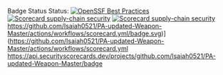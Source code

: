 Badge Status Status: [![OpenSSF Best Practices](https://www.bestpractices.dev/badge_static/passing)](https://www.bestpractices.dev/projects/8509)
[![Scorecard supply-chain security](https://api.securityscorecards.dev/projects/github.com/Isaiah0521/PA-updated-Weapon-Master/badge.svg)](https://github.com/Isaiah0521/PA-updated-Weapon-Master/actions/workflows/scorecard.yml)
[![Scorecard supply-chain security](https://github.com/Isaiah0521/PA-updated-Weapon-Master/actions/workflows/scorecard.yml/badge.svg)](https://github.com/Isaiah0521/PA-updated-Weapon-Master/actions/workflows/scorecard.yml)
https://github.com/Isaiah0521/PA-updated-Weapon-Master/actions/workflows/scorecard.yml/badge.svg)](https://github.com/Isaiah0521/PA-updated-Weapon-Master/actions/workflows/scorecard.yml
https://api.securityscorecards.dev/projects/github.com/Isaiah0521/PA-updated-Weapon-Master/badge
